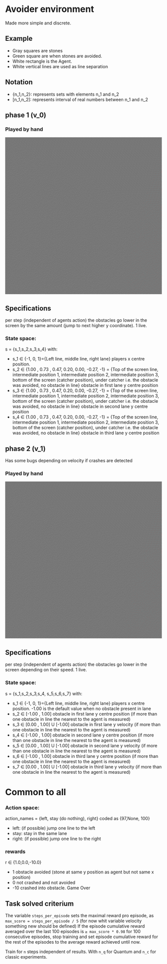 # Avoider environment
Made more simple and discrete.

## Example
* Gray squares are stones
* Green square are when stones are avoided. 
* White rectangle is the Agent.
* White vertical lines are used as line separation

## Notation
- {n_1,n_2}: represents sets with elements n_1 and n_2  
- \[n_1,n_2\]: represents interval of real numbers between n_1 and n_2


## phase 1 (v_0)

### Played by hand
![](avoider_phase_1_v_0_demo.gif)

## Specifications
per step (independent of agents action) the obstacles go lower in the screen by the same amount (jump to next higher y coordinate). 
1 live.
### State space:
s = {s_1,s_2,s_3,s_4} with:
* s_1 ∈  {-1, 0, 1}={Left line, middle line, right lane} players x centre position.
* s_2 ∈  {1.00 , 0.73 , 0.47, 0.20, 0.00, -0.27, -1} = {Top of the screen line, intermediate position 1, intermediate position 2, intermediate position 3, bottom of the screen (catcher position), under catcher i.e. the obstacle was avoided, no obstacle in line} obstacle in first lane y centre position
* s_3 ∈  {1.00 , 0.73 , 0.47, 0.20, 0.00, -0.27, -1} = {Top of the screen line, intermediate position 1, intermediate position 2, intermediate position 3, bottom of the screen (catcher position), under catcher i.e. the obstacle was avoided, no obstacle in line} obstacle in second lane y centre position
* s_4 ∈  {1.00 , 0.73 , 0.47, 0.20, 0.00, -0.27, -1} = {Top of the screen line, intermediate position 1, intermediate position 2, intermediate position 3, bottom of the screen (catcher position), under catcher i.e. the obstacle was avoided, no obstacle in line} obstacle in third lane y centre position


## phase 2 (v_1)
 
Has some bugs depending on velocity if crashes are detected

### Played by hand
![](avoider_phase_1_v_1_demo.gif)

## Specifications
per step (independent of agents action) the obstacles  go lower in the screen depending on their speed. 
1 live.
### State space:
s = {s_1,s_2,s_3,s_4, s_5,s_6,s_7} with:
* s_1 ∈  {-1, 0, 1}={Left line, middle line, right lane} players x centre position.
-1.00 is the default value when no obstacle present in lane
* s_2 ∈  [-1.00 , 1.00] obstacle in first lane y centre position (if more than one obstacle in line the nearest to the agent is measured) 
* s_3 ∈  [0.00 , 1.00] U [-1.00] obstacle in first lane y velocity (if more than one obstacle in line the nearest to the agent is measured)
* s_4 ∈  [-1.00 , 1.00] obstacle in second lane y centre position (if more than one obstacle in line the nearest to the agent is measured) 
* s_5 ∈  [0.00 , 1.00] U [-1.00] obstacle in second lane y velocity (if more than one obstacle in line the nearest to the agent is measured)
* s_6 ∈  [-1.00 , 1.00] obstacle in third lane y centre position (if more than one obstacle in line the nearest to the agent is measured) 
* s_7 ∈  [0.00 , 1.00] U [-1.00] obstacle in third lane y velocity (if more than one obstacle in line the nearest to the agent is measured)



# Common to all

### Action space:
action_names = {left, stay (do nothing), right} coded as {97,None, 100}  
 * left: (if possible) jump one line to the left
 * stay: stay in the same lane
 * right: (if possible) jump one line to the right

### rewards
r ∈  {1.0,0.0,-10.0}
* 1 obstacle avoided (stone at same y position as agent but not same x position)
* 0 not crashed and not avoided
* -10 crashed into obstacle. Game Over

## Task solved criterium 

The variable `steps_per_episode` sets the maximal reward pro episode,  as `max_score = steps_per_episode / 5` (for now whit variable velocity something new should be defined)
If the episode cumulative reward averaged over the last 100 episodes is `≥ max_score * 0.98` for 100 consecutive episodes, stop training and set episode cumulative reward for the rest of the episodes to the average reward achieved until now.

Train for `n` steps independent of results. With `n_q` for Quantum and `n_c` for classic experiments. 


